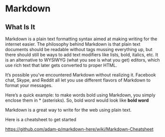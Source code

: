 # Markdown #

## What Is It ##

Markdown is a plain text formatting syntax aimed at making writing for the internet easier. The philosophy behind Markdown is that plain text documents should be readable without tags mussing everything up, but there should still be ways to add text modifiers like lists, bold, italics, etc. It is an alternative to WYSIWYG (what you see is what you get) editors, which use rich text that later gets converted to proper HTML.

It’s possible you’ve encountered Markdown without realizing it. Facebook chat, Skype, and Reddit all let you use different flavors of Markdown to format your messages.

Here’s a quick example: to make words bold using Markdown, you simply enclose them in * (asterisks). So, bold word would look like **bold word**

Markdown is a great way to write for the web using plain text.

Here is a cheatsheet to get started

<https://github.com/adam-p/markdown-here/wiki/Markdown-Cheatsheet>